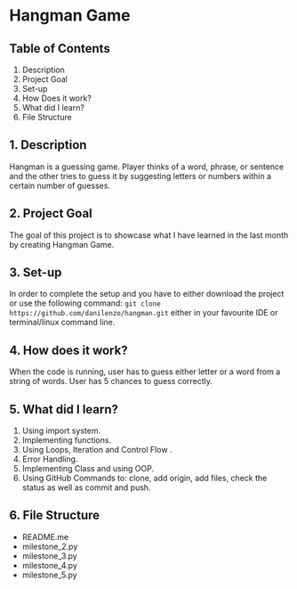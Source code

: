 # Hangman Game

## Table of Contents

1. Description
2. Project Goal
3. Set-up
4. How Does it work?
5. What did I learn?
6. File Structure

## 1. Description

Hangman is a guessing game. Player thinks of a word, phrase, or sentence and the other tries to guess it by suggesting letters or numbers within a certain number of guesses.

## 2. Project Goal

The goal of this project is to showcase what I have learned in the last month by creating Hangman Game.

## 3. Set-up

In order to complete the setup and you have to either download the project or use the following command: `git clone https://github.com/danilenzo/hangman.git` either in your favourite IDE or terminal/linux command line.

## 4. How does it work?

When the code is running, user has to guess either letter or a word from a string of words. User has 5 chances to guess correctly.

## 5. What did I learn?

1. Using import system.
2. Implementing functions.
3. Using Loops, Iteration and Control Flow .
4. Error Handling.
5. Implementing Class and using OOP.
6. Using GitHub Commands to: clone, add origin, add files, check the status as well as commit and push.

## 6. File Structure

- README.me
- milestone_2.py
- milestone_3.py
- milestone_4.py
- milestone_5.py